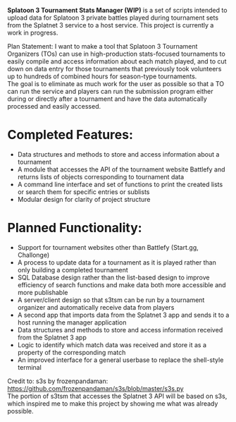 **Splatoon 3 Tournament Stats Manager (WIP)** is a set of scripts intended to upload data for Splatoon 3 private battles played during tournament sets from the Splatnet 3 service to a host service.
This project is currently a work in progress. 

Plan Statement: I want to make a tool that Splatoon 3 Tournament Organizers (TOs) can use in high-production stats-focused tournaments to easily compile and access information about each match played, and to cut down on data entry for those tournaments that previously took volunteers up to hundreds of combined hours for season-type tournaments.\
The goal is to eliminate as much work for the user as possible so that a TO can run the service and players can run the submission program either during or directly after a tournament and have the data automatically processed and easily accessed. 

# Completed Features: 
- Data structures and methods to store and access information about a tournament
- A module that accesses the API of the tournament website Battlefy and returns lists of objects corresponding to tournament data
- A command line interface and set of functions to print the created lists or search them for specific entries or sublists
- Modular design for clarity of project structure

# Planned Functionality: 
- Support for tournament websites other than Battlefy (Start.gg, Challonge)
- A process to update data for a tournament as it is played rather than only building a completed tournament
- SQL Database design rather than the list-based design to improve efficiency of search functions and make data both more accessible and more publishable
- A server/client design so that s3tsm can be run by a tournament organizer and automatically receive data from players
- A second app that imports data from the Splatnet 3 app and sends it to a host running the manager application
- Data structures and methods to store and access information received from the Splatnet 3 app
- Logic to identify which match data was received and store it as a property of the corresponding match
- An improved interface for a general userbase to replace the shell-style terminal

Credit to: 
s3s by frozenpandaman: https://github.com/frozenpandaman/s3s/blob/master/s3s.py \
The portion of s3tsm that accesses the Splatnet 3 API will be based on s3s, which inspired me to make this project by showing me what was already possible.
